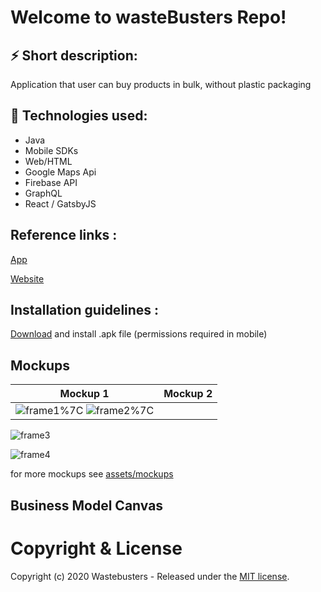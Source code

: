 # Welcome to wasteBusters Repo!

## ⚡️ Short description:
Application that user can buy products in bulk, without plastic packaging

## 🧐 Technologies used:
* Java 
* Mobile SDKs
* Web/HTML
* Google Maps Api
* Firebase API 
* GraphQL 
* React / GatsbyJS

## Reference links :
[App](https://romantic-mcclintock-d79325.netlify.app/app.apk)

[Website](https://romantic-mcclintock-d79325.netlify.app/)

## Installation guidelines :

[Download](https://romantic-mcclintock-d79325.netlify.app/app.apk) and install .apk file (permissions required in mobile)

## Mockups


|Mockup 1       |Mockup 2   |
| :---------: | :---------: |
| ![frame1](https://romantic-mcclintock-d79325.netlify.app/mockups/readMe/frame1.jpg)%7C ![frame2](https://romantic-mcclintock-d79325.netlify.app/mockups/readMe/frame2.jpg)%7C





![frame3](https://romantic-mcclintock-d79325.netlify.app/mockups/readMe/frame3.jpg)

![frame4](https://romantic-mcclintock-d79325.netlify.app/mockups/readMe/frame4.jpg)

for more mockups see [assets/mockups](https://github.com/supfree-hackathon/Wastebusters/tree/main/static/mockups)
## Business Model Canvas

<!-- ![alt]("./src/assets/../../../src/assets/mockups/readMe/frame1.jpg") --> 
# Copyright & License

Copyright (c) 2020 Wastebusters - Released under the [MIT license](LICENSE).
